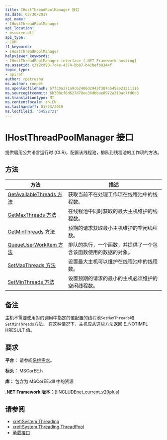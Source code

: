 ```yaml
---
title: IHostThreadPoolManager 接口
ms.date: 03/30/2017
api_name:
- IHostThreadPoolManager
api_location:
- mscoree.dll
api_type:
- COM
f1_keywords:
- IHostThreadPoolManager
helpviewer_keywords:
- IHostThreadPoolManager interface [.NET Framework hosting]
ms.assetid: c3a2cd90-7c4e-4374-bb87-b41befb8344f
topic_type:
- apiref
author: rpetrusha
ms.author: ronpet
ms.openlocfilehash: b7fc0a271a9c62406d2942f387a5458e21211116
ms.sourcegitcommit: 6b308cf6d627d78ee36dbbae8972a310ac7fd6c8
ms.translationtype: MT
ms.contentlocale: zh-CN
ms.lasthandoff: 01/23/2019
ms.locfileid: "54522721"
---
```

# <a name="ihostthreadpoolmanager-interface"></a>IHostThreadPoolManager 接口
提供启用公共语言运行时 (CLR)，配置该线程池，排队到线程池的工作项的方法。  
  
## <a name="methods"></a>方法  
  
|方法|描述|  
|------------|-----------------|  
|[GetAvailableThreads 方法](../../../../docs/framework/unmanaged-api/hosting/ihostthreadpoolmanager-getavailablethreads-method.md)|获取当前不在处理工作项在线程池中的线程数。|  
|[GetMaxThreads 方法](../../../../docs/framework/unmanaged-api/hosting/ihostthreadpoolmanager-getmaxthreads-method.md)|在线程池中同时获取的最大主机维护的线程数。|  
|[GetMinThreads 方法](../../../../docs/framework/unmanaged-api/hosting/ihostthreadpoolmanager-getminthreads-method.md)|预期的请求获取最小主机维护的空闲线程数。|  
|[QueueUserWorkItem 方法](../../../../docs/framework/unmanaged-api/hosting/ihostthreadpoolmanager-queueuserworkitem-method.md)|排队的执行，一个函数，并提供了一个包含该函数使用的数据的对象。|  
|[SetMaxThreads 方法](../../../../docs/framework/unmanaged-api/hosting/ihostthreadpoolmanager-setmaxthreads-method.md)|设置最大主机可以维护在线程池中的线程数。|  
|[SetMinThreads 方法](../../../../docs/framework/unmanaged-api/hosting/ihostthreadpoolmanager-setminthreads-method.md)|设置预期的请求的最小的主机必须维护的空闲线程数。|  
  
## <a name="remarks"></a>备注  
 主机不需要使用对的调用中指定的值配置的线程池`SetMaxThreads`和`SetMinThreads`方法。 在这种情况下，主机应从这些方法返回 E_NOTIMPL HRESULT 值。  
  
## <a name="requirements"></a>要求  
 **平台：** 请参阅[系统需求](../../../../docs/framework/get-started/system-requirements.md)。  
  
 **标头：** MSCorEE.h  
  
 **库：** 包含为 MSCorEE.dll 中的资源  
  
 **.NET Framework 版本：**[!INCLUDE[net_current_v20plus](../../../../includes/net-current-v20plus-md.md)]  
  
## <a name="see-also"></a>请参阅
- <xref:System.Threading>
- <xref:System.Threading.ThreadPool>
- [承载接口](../../../../docs/framework/unmanaged-api/hosting/hosting-interfaces.md)
